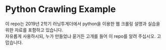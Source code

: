 # Python Crawling Example

이 repo는 2019년 2학기 러닝투게더에서 python을 이용한 웹 크롤링 설명과 실습을 위한 자료를 포함하고 있습니다.<br>
자유롭게 사용하시되, 누가 만들었냐 묻거든 고개를 들어 이 repo를 알려 주십시오. 고맙습니다.
